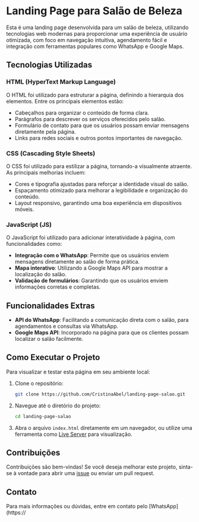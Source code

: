 # Landing Page para Salão de Beleza

Esta é uma landing page desenvolvida para um salão de beleza, utilizando tecnologias web modernas para proporcionar uma experiência de usuário otimizada, com foco em navegação intuitiva, agendamento fácil e integração com ferramentas populares como WhatsApp e Google Maps.

## Tecnologias Utilizadas

### HTML (HyperText Markup Language)
O HTML foi utilizado para estruturar a página, definindo a hierarquia dos elementos. Entre os principais elementos estão:

- Cabeçalhos para organizar o conteúdo de forma clara.
- Parágrafos para descrever os serviços oferecidos pelo salão.
- Formulário de contato para que os usuários possam enviar mensagens diretamente pela página.
- Links para redes sociais e outros pontos importantes de navegação.

### CSS (Cascading Style Sheets)
O CSS foi utilizado para estilizar a página, tornando-a visualmente atraente. As principais melhorias incluem:

- Cores e tipografia ajustadas para reforçar a identidade visual do salão.
- Espaçamento otimizado para melhorar a legibilidade e organização do conteúdo.
- Layout responsivo, garantindo uma boa experiência em dispositivos móveis.

### JavaScript (JS)
O JavaScript foi utilizado para adicionar interatividade à página, com funcionalidades como:

- **Integração com o WhatsApp**: Permite que os usuários enviem mensagens diretamente ao salão de forma prática.
- **Mapa interativo**: Utilizando a Google Maps API para mostrar a localização do salão.
- **Validação de formulários**: Garantindo que os usuários enviem informações corretas e completas.

## Funcionalidades Extras

- **API do WhatsApp**: Facilitando a comunicação direta com o salão, para agendamentos e consultas via WhatsApp.
- **Google Maps API**: Incorporado na página para que os clientes possam localizar o salão facilmente.

## Como Executar o Projeto

Para visualizar e testar esta página em seu ambiente local:

1. Clone o repositório:
    ```bash
    git clone https://github.com/CristinaAbel/landing-page-salao.git
    ```

2. Navegue até o diretório do projeto:
    ```bash
    cd landing-page-salao
    ```

3. Abra o arquivo `index.html` diretamente em um navegador, ou utilize uma ferramenta como [Live Server](https://marketplace.visualstudio.com/items?itemName=ritwickdey.LiveServer) para visualização.

## Contribuições

Contribuições são bem-vindas! Se você deseja melhorar este projeto, sinta-se à vontade para abrir uma [issue](https://github.com/seuusuario/landing-page-salao/issues) ou enviar um pull request.

## Contato

Para mais informações ou dúvidas, entre em contato pelo [WhatsApp](https://
